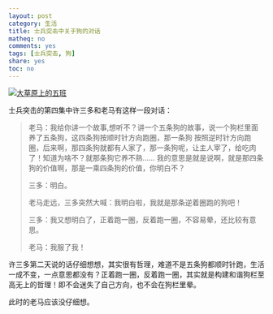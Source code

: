 ```yaml
---
layout: post
category: 生活
title: 士兵突击中关于狗的对话
matheq: no
comments: yes
tags: [士兵突击, 狗]
share: yes
toc: no
---
```


<a class="fancybox" rel="gallery1" href="http://ww3.sinaimg.cn/large/61dccbaagw1f5ueuxd23uj20dw08a76o.jpg" title="大草原上的五班"><img src="http://ww3.sinaimg.cn/large/61dccbaagw1f5ueuxd23uj20dw08a76o.jpg" alt="大草原上的五班" /></a>


士兵突击的第四集中许三多和老马有这样一段对话：

> 老马：我给你讲一个故事,想听不？讲一个五条狗的故事，说一个狗栏里面养了五条狗，这四条狗按顺时针方向跑圈，那一条狗 按照逆时针方向跑圈，后来啊，那四条狗就都有人家了，那一条狗呢，让主人宰了，给吃肉了！知道为啥不？就那条狗它养不熟…… 我的意思是就是说啊，就是那四条狗的价值啊，那是一乘四条狗的价值，你明白不？  
>
> 三多：明白。  
>
> 老马走远，三多突然大喊：我明白啦，我就是那条逆着圈跑的狗吧！  
>
> 三多：我又想明白了，正着跑一圈，反着跑一圈，不容易晕，还比较有意思。  
>
> 老马：我服了我！

许三多第二天说的话仔细想想，其实很有哲理，难道不是五条狗都顺时针跑，生活一成不变，一点意思都没有？正着跑一圈，反着跑一圈，其实就是构建和谐狗栏至高无上的哲理！即不会迷失了自己方向，也不会在狗栏里晕。

此时的老马应该没仔细想。
